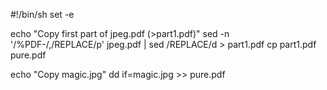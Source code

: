 #!/bin/sh
set -e

echo "Copy first part of jpeg.pdf (>part1.pdf)"
sed -n '/%PDF-/,/REPLACE/p' jpeg.pdf | sed /REPLACE/d > part1.pdf
cp part1.pdf pure.pdf

echo "Copy magic.jpg"
dd if=magic.jpg >> pure.pdf


